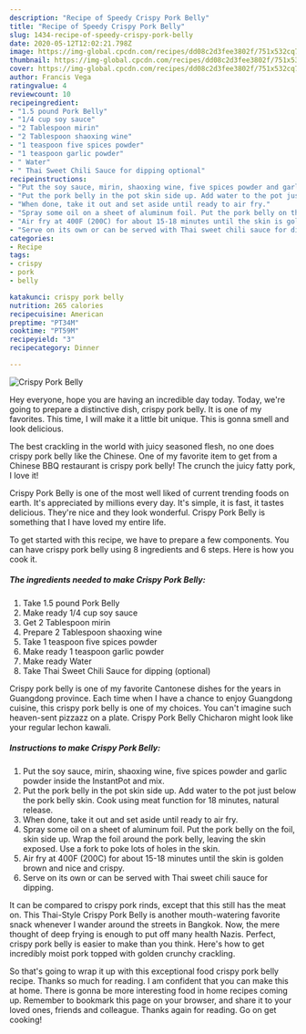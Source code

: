 ```yaml
---
description: "Recipe of Speedy Crispy Pork Belly"
title: "Recipe of Speedy Crispy Pork Belly"
slug: 1434-recipe-of-speedy-crispy-pork-belly
date: 2020-05-12T12:02:21.798Z
image: https://img-global.cpcdn.com/recipes/dd08c2d3fee3802f/751x532cq70/crispy-pork-belly-recipe-main-photo.jpg
thumbnail: https://img-global.cpcdn.com/recipes/dd08c2d3fee3802f/751x532cq70/crispy-pork-belly-recipe-main-photo.jpg
cover: https://img-global.cpcdn.com/recipes/dd08c2d3fee3802f/751x532cq70/crispy-pork-belly-recipe-main-photo.jpg
author: Francis Vega
ratingvalue: 4
reviewcount: 10
recipeingredient:
- "1.5 pound Pork Belly"
- "1/4 cup soy sauce"
- "2 Tablespoon mirin"
- "2 Tablespoon shaoxing wine"
- "1 teaspoon five spices powder"
- "1 teaspoon garlic powder"
- " Water"
- " Thai Sweet Chili Sauce for dipping optional"
recipeinstructions:
- "Put the soy sauce, mirin, shaoxing wine, five spices powder and garlic powder inside the InstantPot and mix."
- "Put the pork belly in the pot skin side up. Add water to the pot just below the pork belly skin. Cook using meat function for 18 minutes, natural release."
- "When done, take it out and set aside until ready to air fry."
- "Spray some oil on a sheet of aluminum foil. Put the pork belly on the foil, skin side up. Wrap the foil around the pork belly, leaving the skin exposed. Use a fork to poke lots of holes in the skin."
- "Air fry at 400F (200C) for about 15-18 minutes until the skin is golden brown and nice and crispy."
- "Serve on its own or can be served with Thai sweet chili sauce for dipping."
categories:
- Recipe
tags:
- crispy
- pork
- belly

katakunci: crispy pork belly 
nutrition: 265 calories
recipecuisine: American
preptime: "PT34M"
cooktime: "PT59M"
recipeyield: "3"
recipecategory: Dinner

---
```



![Crispy Pork Belly](https://img-global.cpcdn.com/recipes/dd08c2d3fee3802f/751x532cq70/crispy-pork-belly-recipe-main-photo.jpg)

Hey everyone, hope you are having an incredible day today. Today, we're going to prepare a distinctive dish, crispy pork belly. It is one of my favorites. This time, I will make it a little bit unique. This is gonna smell and look delicious.

The best crackling in the world with juicy seasoned flesh, no one does crispy pork belly like the Chinese. One of my favorite item to get from a Chinese BBQ restaurant is crispy pork belly! The crunch the juicy fatty pork, I love it!

Crispy Pork Belly is one of the most well liked of current trending foods on earth. It's appreciated by millions every day. It's simple, it is fast, it tastes delicious. They're nice and they look wonderful. Crispy Pork Belly is something that I have loved my entire life.


To get started with this recipe, we have to prepare a few components. You can have crispy pork belly using 8 ingredients and 6 steps. Here is how you cook it.

<!--inarticleads1-->

##### The ingredients needed to make Crispy Pork Belly:

1. Take 1.5 pound Pork Belly
1. Make ready 1/4 cup soy sauce
1. Get 2 Tablespoon mirin
1. Prepare 2 Tablespoon shaoxing wine
1. Take 1 teaspoon five spices powder
1. Make ready 1 teaspoon garlic powder
1. Make ready  Water
1. Take  Thai Sweet Chili Sauce for dipping (optional)


Crispy pork belly is one of my favorite Cantonese dishes for the years in Guangdong province. Each time when I have a chance to enjoy Guangdong cuisine, this crispy pork belly is one of my choices. You can&#39;t imagine such heaven-sent pizzazz on a plate. Crispy Pork Belly Chicharon might look like your regular lechon kawali. 

<!--inarticleads2-->

##### Instructions to make Crispy Pork Belly:

1. Put the soy sauce, mirin, shaoxing wine, five spices powder and garlic powder inside the InstantPot and mix.
1. Put the pork belly in the pot skin side up. Add water to the pot just below the pork belly skin. Cook using meat function for 18 minutes, natural release.
1. When done, take it out and set aside until ready to air fry.
1. Spray some oil on a sheet of aluminum foil. Put the pork belly on the foil, skin side up. Wrap the foil around the pork belly, leaving the skin exposed. Use a fork to poke lots of holes in the skin.
1. Air fry at 400F (200C) for about 15-18 minutes until the skin is golden brown and nice and crispy.
1. Serve on its own or can be served with Thai sweet chili sauce for dipping.


It can be compared to crispy pork rinds, except that this still has the meat on. This Thai-Style Crispy Pork Belly is another mouth-watering favorite snack whenever I wander around the streets in Bangkok. Now, the mere thought of deep frying is enough to put off many health Nazis. Perfect, crispy pork belly is easier to make than you think. Here&#39;s how to get incredibly moist pork topped with golden crunchy crackling. 

So that's going to wrap it up with this exceptional food crispy pork belly recipe. Thanks so much for reading. I am confident that you can make this at home. There is gonna be more interesting food in home recipes coming up. Remember to bookmark this page on your browser, and share it to your loved ones, friends and colleague. Thanks again for reading. Go on get cooking!
